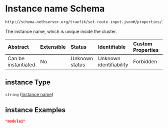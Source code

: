# Instance name Schema

```txt
http://schema.nethserver.org/traefik/set-route-input.json#/properties/instance
```

The instance name, which is unique inside the cluster.

| Abstract            | Extensible | Status         | Identifiable            | Custom Properties | Additional Properties | Access Restrictions | Defined In                                                                    |
| :------------------ | :--------- | :------------- | :---------------------- | :---------------- | :-------------------- | :------------------ | :---------------------------------------------------------------------------- |
| Can be instantiated | No         | Unknown status | Unknown identifiability | Forbidden         | Allowed               | none                | [set-route-input.json\*](traefik/set-route-input.json "open original schema") |

## instance Type

`string` ([Instance name](set-route-input-properties-instance-name.md))

## instance Examples

```json
"module1"
```
